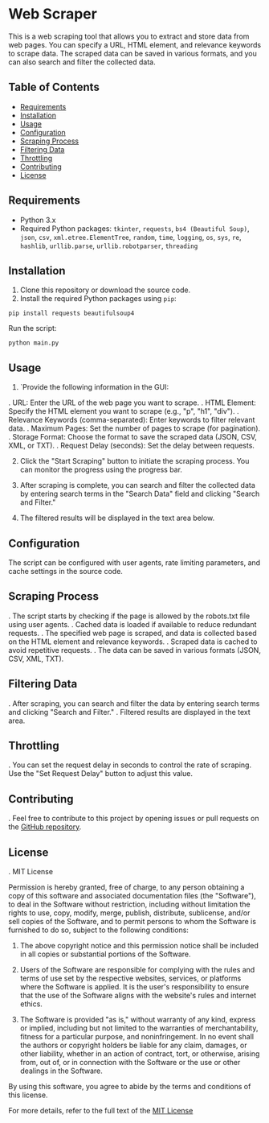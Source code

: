 # Web Scraper

This is a web scraping tool that allows you to extract and store data from web pages. You can specify a URL, HTML element, and relevance keywords to scrape data. The scraped data can be saved in various formats, and you can also search and filter the collected data.

## Table of Contents

- [Requirements](#requirements)
- [Installation](#installation)
- [Usage](#usage)
- [Configuration](#configuration)
- [Scraping Process](#scraping-process)
- [Filtering Data](#filtering-data)
- [Throttling](#throttling)
- [Contributing](#contributing)
- [License](#license)

## Requirements

- Python 3.x
- Required Python packages: `tkinter`, `requests`, `bs4 (Beautiful Soup)`, `json`, `csv`, `xml.etree.ElementTree`, `random`, `time`, `logging`, `os`, `sys`, `re`, `hashlib`, `urllib.parse`, `urllib.robotparser`, `threading`

## Installation

1. Clone this repository or download the source code.
2. Install the required Python packages using `pip`:

```pip install requests beautifulsoup4```


Run the script:

```python main.py```

## Usage

1. `Provide the following information in the GUI:

. URL: Enter the URL of the web page you want to scrape.
. HTML Element: Specify the HTML element you want to scrape (e.g., "p", "h1", "div").
. Relevance Keywords (comma-separated): Enter keywords to filter relevant data.
. Maximum Pages: Set the number of pages to scrape (for pagination).
. Storage Format: Choose the format to save the scraped data (JSON, CSV, XML, or TXT).
. Request Delay (seconds): Set the delay between requests.

2. Click the "Start Scraping" button to initiate the scraping process. You can monitor the progress using the progress bar.

3. After scraping is complete, you can search and filter the collected data by entering search terms in the "Search Data" field and clicking "Search and Filter."

4. The filtered results will be displayed in the text area below.

## Configuration

The script can be configured with user agents, rate limiting parameters, and cache settings in the source code.

## Scraping Process

. The script starts by checking if the page is allowed by the robots.txt file using user agents.
. Cached data is loaded if available to reduce redundant requests.
. The specified web page is scraped, and data is collected based on the HTML element and relevance keywords.
. Scraped data is cached to avoid repetitive requests.
. The data can be saved in various formats (JSON, CSV, XML, TXT).

## Filtering Data

. After scraping, you can search and filter the data by entering search terms and clicking "Search and Filter."
. Filtered results are displayed in the text area.

## Throttling

. You can set the request delay in seconds to control the rate of scraping. Use the "Set Request Delay" button to adjust this value.

## Contributing

. Feel free to contribute to this project by opening issues or pull requests on the [GitHub repository](https://github.com/Ashhar-Azim/Web-Scraper-using-Python-Libraries).

## License

. MIT License

Permission is hereby granted, free of charge, to any person obtaining a copy of this software and associated documentation files (the "Software"), to deal in the Software without restriction, including without limitation the rights to use, copy, modify, merge, publish, distribute, sublicense, and/or sell copies of the Software, and to permit persons to whom the Software is furnished to do so, subject to the following conditions:

1. The above copyright notice and this permission notice shall be included in all copies or substantial portions of the Software.

2. Users of the Software are responsible for complying with the rules and terms of use set by the respective websites, services, or platforms where the Software is applied. It is the user's responsibility to ensure that the use of the Software aligns with the website's rules and internet ethics.

3. The Software is provided "as is," without warranty of any kind, express or implied, including but not limited to the warranties of merchantability, fitness for a particular purpose, and noninfringement. In no event shall the authors or copyright holders be liable for any claim, damages, or other liability, whether in an action of contract, tort, or otherwise, arising from, out of, or in connection with the Software or the use or other dealings in the Software.

By using this software, you agree to abide by the terms and conditions of this license.

For more details, refer to the full text of the [MIT License](https://opensource.org/licenses/MIT)


